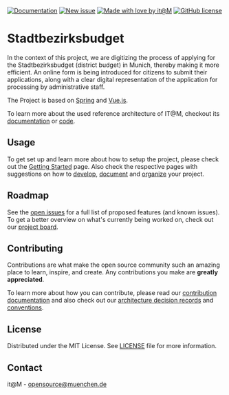 <!-- General project links -->
[documentation]: https://it-at-m.github.io/stadtbezirksbudget/
[itm-opensource]: https://opensource.muenchen.de/
[license]: LICENSE
[refarch-documentation]: https://refarch.oss.muenchen.de/
[refarch-code]: https://github.com/it-at-m/refarch
[develop-documentation]: https://refarch.oss.muenchen.de/templates/develop
[document-documentation]: https://refarch.oss.muenchen.de/templates/document
[organize-documentation]: https://refarch.oss.muenchen.de/templates/organize
[contribute-documentation]: https://refarch.oss.muenchen.de/contribute#how-to-contribute
[spring-documentation]: https://spring.io/
[vuejs-documentation]:  https://vuejs.org/
[getting-started-documentation]: https://refarch.oss.muenchen.de/templates/getting-started

<!-- Project specific links -->
[open-issues]: https://github.com/it-at-m/stadtbezirksbudget/issues
[new-issue]: https://github.com/it-at-m/stadtbezirksbudget/issues/new/choose
[project-board]: https://github.com/orgs/it-at-m/projects/25/views/1
[architecture-decision-records]: https://it-at-m.github.io/stadtbezirksbudget/architecture/adr
[conventions]: https://it-at-m.github.io/stadtbezirksbudget/development/conventions


<!-- Shields.io links -->
[documentation-shield]: https://img.shields.io/badge/documentation-blue?style=for-the-badge
[new-issue-shield]: https://img.shields.io/badge/new%20issue-blue?style=for-the-badge
[made-with-love-shield]: https://img.shields.io/badge/made%20with%20%E2%9D%A4%20by-it%40M-yellow?style=for-the-badge
[license-shield]: https://img.shields.io/github/license/it-at-m/stadtbezirksbudget?style=for-the-badge

[![Documentation][documentation-shield]][documentation]
[![New issue][new-issue-shield]][new-issue]
[![Made with love by it@M][made-with-love-shield]][itm-opensource]
[![GitHub license][license-shield]][license]

# Stadtbezirksbudget

In the context of this project, we are digitizing the process of applying for the Stadtbezirksbudget (district budget) in Munich, thereby making it more efficient. An online form is being introduced for citizens to submit their applications, along with a clear digital representation of the application for processing by administrative staff.

The Project is based on [Spring][spring-documentation] and [Vue.js][vuejs-documentation].

To learn more about the used reference architecture of IT@M, checkout its [documentation][refarch-documentation] or [code][refarch-code].

## Usage

To get set up and learn more about how to setup the project, please check out the [Getting Started][getting-started-documentation] page.
Also check the respective pages with suggestions on how to [develop][develop-documentation], [document][document-documentation] and [organize][organize-documentation] your project.

## Roadmap

See the [open issues][open-issues] for a full list of proposed features (and known issues).
To get a better overview on what's currently being worked on, check out our [project board][project-board].

## Contributing

Contributions are what make the open source community such an amazing place to learn, inspire, and create. Any contributions you make are **greatly appreciated**.

To learn more about how you can contribute, please read our [contribution documentation][contribute-documentation] and also check out our [architecture decision records][architecture-decision-records] and [conventions][conventions].

## License

Distributed under the MIT License. See [LICENSE][license] file for more information.

## Contact

it@M - opensource@muenchen.de
